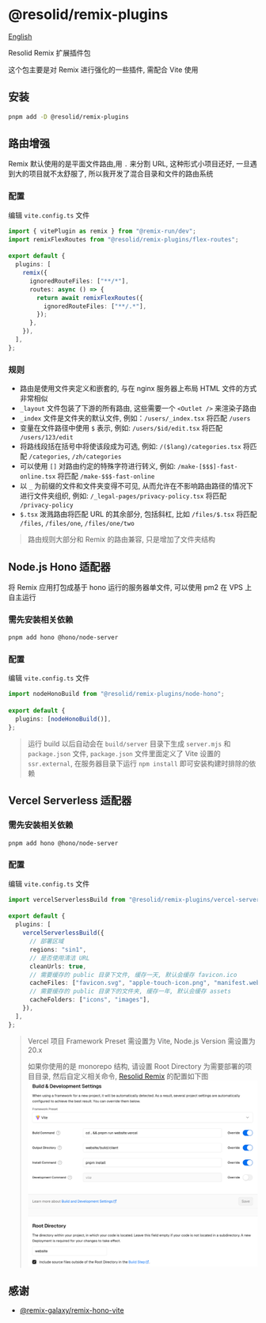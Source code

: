 # @resolid/remix-plugins

[English](README.md)

Resolid Remix 扩展插件包

这个包主要是对 Remix 进行强化的一些插件, 需配合 Vite 使用

## 安装

```bash
pnpm add -D @resolid/remix-plugins
```

## 路由增强

Remix 默认使用的是平面文件路由,用 `.` 来分割 URL, 这种形式小项目还好, 一旦遇到大的项目就不太舒服了, 所以我开发了混合目录和文件的路由系统

### 配置

编辑 `vite.config.ts` 文件

```ts
import { vitePlugin as remix } from "@remix-run/dev";
import remixFlexRoutes from "@resolid/remix-plugins/flex-routes";

export default {
  plugins: [
    remix({
      ignoredRouteFiles: ["**/*"],
      routes: async () => {
        return await remixFlexRoutes({
          ignoredRouteFiles: ["**/.*"],
        });
      },
    }),
  ],
};
```

### 规则

- 路由是使用文件夹定义和嵌套的, 与在 nginx 服务器上布局 HTML 文件的方式非常相似
- `_layout` 文件包装了下游的所有路由, 这些需要一个 `<Outlet />` 来渲染子路由
- `_index` 文件是文件夹的默认文件, 例如：`/users/_index.tsx` 将匹配 `/users`
- 变量在文件路径中使用 `$` 表示, 例如: `/users/$id/edit.tsx` 将匹配 `/users/123/edit`
- 将路线段括在括号中将使该段成为可选, 例如: `/($lang)/categories.tsx` 将匹配 `/categories`, `/zh/categories`
- 可以使用 `[]` 对路由约定的特殊字符进行转义, 例如: `/make-[$$$]-fast-online.tsx` 将匹配 `/make-$$$-fast-online`
- 以 `_` 为前缀的文件和文件夹变得不可见, 从而允许在不影响路由路径的情况下进行文件夹组织, 例如: `/_legal-pages/privacy-policy.tsx` 将匹配 `/privacy-policy`
- `$.tsx` 泼溅路由将匹配 URL 的其余部分, 包括斜杠, 比如 `/files/$.tsx` 将匹配 `/files`, `/files/one`, `/files/one/two`

> 路由规则大部分和 Remix 的路由兼容, 只是增加了文件夹结构

## Node.js Hono 适配器

将 Remix 应用打包成基于 hono 运行的服务器单文件, 可以使用 pm2 在 VPS 上自主运行

### 需先安装相关依赖

```bash
pnpm add hono @hono/node-server
```

### 配置

编辑 `vite.config.ts` 文件

```ts
import nodeHonoBuild from "@resolid/remix-plugins/node-hono";

export default {
  plugins: [nodeHonoBuild()],
};
```

> 运行 build 以后自动会在 `build/server` 目录下生成 `server.mjs` 和 `package.json` 文件, `package.json` 文件里面定义了 Vite 设置的 `ssr.external`, 在服务器目录下运行 `npm install` 即可安装构建时排除的依赖

## Vercel Serverless 适配器

### 需先安装相关依赖

```bash
pnpm add hono @hono/node-server
```

### 配置

编辑 `vite.config.ts` 文件

```ts
import vercelServerlessBuild from "@resolid/remix-plugins/vercel-serverless";

export default {
  plugins: [
    vercelServerlessBuild({
      // 部署区域
      regions: "sin1",
      // 是否使用清洁 URL
      cleanUrls: true,
      // 需要缓存的 public 目录下文件, 缓存一天, 默认会缓存 favicon.ico
      cacheFiles: ["favicon.svg", "apple-touch-icon.png", "manifest.webmanifest"],
      // 需要缓存的 public 目录下的文件夹, 缓存一年, 默认会缓存 assets
      cacheFolders: ["icons", "images"],
    }),
  ],
};
```

> Vercel 项目 Framework Preset 需设置为 Vite, Node.js Version 需设置为 20.x
>
> 如果你使用的是 monorepo 结构, 请设置 Root Directory 为需要部署的项目目录, 然后自定义相关命令, [Resolid Remix](https://github.com/huijiewei/resolid-remix) 的配置如下图
> ![Vercel相关设置](.github/assets/vercel-settings.png)

## 感谢

- [@remix-galaxy/remix-hono-vite](https://github.com/rphlmr/remix-galaxy)
